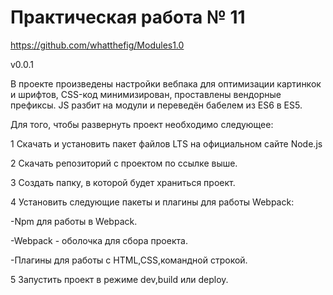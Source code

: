 <h1>Практическая работа № 11</h1>

https://github.com/whatthefig/Modules1.0

v0.0.1

В проекте произведены настройки вебпака для оптимизации картинкок и шрифтов, CSS-код минимизирован, проставлены вендорные префиксы. JS разбит на модули и переведён бабелем из ES6 в ES5.

Для того, чтобы развернуть проект необходимо следующее:


1 Скачать и установить пакет файлов LTS на официальном сайте Node.js


2 Скачать репозиторий с проектом по ссылке выше.


3 Создать папку, в которой будет храниться проект.


4 Установить следующие пакеты и плагины для работы Webpack:


 -Npm для работы в Webpack.
 
 -Webpack - оболочка для сбора проекта.
 
 -Плагины для работы с HTML,CSS,командной строкой.


5 Запустить проект в режиме dev,build или deploy.
